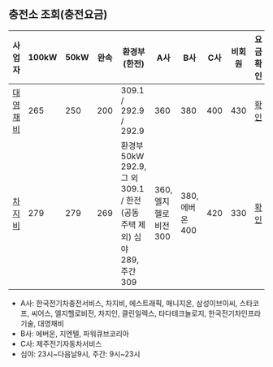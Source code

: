 ## 충전소 조회(충전요금)
|사업자|100kW|50kW|완속|환경부(한전)|A사|B사|C사|비회원|요금확인|비고|
|-----------------------------------------------------------|---| --|---|---------------------|---|---|---|---|----|-----------------------------------|
|[대영채비](https://www.chaevi.co.kr/Menus/Charger/Find.aspx)|265|250|200|309.1 / 292.9 / 292.9|360|380|400|430|[확인](https://www.chaevi.co.kr/Popup10.html)|2021.9.1~, 아우디 초급속충전기 309.1| 
|[차지비](https://www.chargev.co.kr/find-charging-station)   |279|279|269|환경부 50kW 292.9, 그 외 309.1 / 한전(공동주택 제외) 심야 289, 주간 309|360, 엘지헬로비전 300|380, 에버온 400|420|330|[확인](https://www.chargev.co.kr/customer-support/charging_fee)|2021.8~, 제주에너지공사(제주도청) 290|
- A사: 한국전기차충전서비스, 차지비, 에스트래픽, 매니지온, 삼성이브이씨, 스타코프, 씨어스, 엘지헬로비전, 차지인, 클린일렉스, 타다테크놀로지, 한국전기차인프라기술, 대영채비  
- B사: 에버온, 지엔텔, 파워큐브코리아  
- C사: 제주전기자동차서비스
- 심야: 23시\~다음날9시, 주간: 9시\~23시
